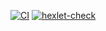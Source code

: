 [![CI](https://github.com/Ilya-Sche/rails-project-63/actions/workflows/lint.yml/badge.svg)](https://github.com/Ilya-Sche/rails-project-63/actions/workflows/lint.yml)
[![hexlet-check](https://github.com/Ilya-Sche/rails-project-63/actions/workflows/hexlet-check.yml/badge.svg)](https://github.com/Ilya-Sche/rails-project-63/actions/workflows/hexlet-check.yml)